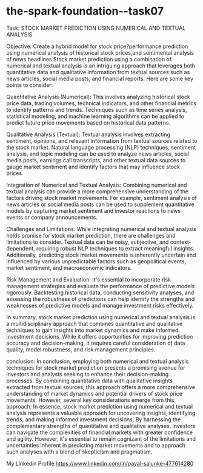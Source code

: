 # the-spark-foundation--task07
Task: STOCK MARKET PREDICTION USING NUMERICAL AND TEXTUAL ANALYSIS

Objective:
Create a hybrid model for stock price?performance prediction using numerical analysis of historical stock prices,and sentimental analysis of news headlines
Stock market prediction using a combination of numerical and textual analysis is an intriguing approach that leverages both quantitative data and qualitative information from textual sources such as news articles, social media posts, and financial reports. Here are some key points to consider:

Quantitative Analysis (Numerical): This involves analyzing historical stock price data, trading volumes, technical indicators, and other financial metrics to identify patterns and trends. Techniques such as time series analysis, statistical modeling, and machine learning algorithms can be applied to predict future price movements based on historical data patterns.

Qualitative Analysis (Textual): Textual analysis involves extracting sentiment, opinions, and relevant information from textual sources related to the stock market. Natural language processing (NLP) techniques, sentiment analysis, and topic modeling can be used to analyze news articles, social media posts, earnings call transcripts, and other textual data sources to gauge market sentiment and identify factors that may influence stock prices.

Integration of Numerical and Textual Analysis: Combining numerical and textual analysis can provide a more comprehensive understanding of the factors driving stock market movements. For example, sentiment analysis of news articles or social media posts can be used to supplement quantitative models by capturing market sentiment and investor reactions to news events or company announcements.

Challenges and Limitations: While integrating numerical and textual analysis holds promise for stock market prediction, there are challenges and limitations to consider. Textual data can be noisy, subjective, and context-dependent, requiring robust NLP techniques to extract meaningful insights. Additionally, predicting stock market movements is inherently uncertain and influenced by various unpredictable factors such as geopolitical events, market sentiment, and macroeconomic indicators.

Risk Management and Evaluation: It's essential to incorporate risk management strategies and evaluate the performance of predictive models rigorously. Backtesting historical data, conducting sensitivity analyses, and assessing the robustness of predictions can help identify the strengths and weaknesses of predictive models and manage investment risks effectively.

In summary, stock market prediction using numerical and textual analysis is a multidisciplinary approach that combines quantitative and qualitative techniques to gain insights into market dynamics and make informed investment decisions. While it offers opportunities for improving prediction accuracy and decision-making, it requires careful consideration of data quality, model robustness, and risk management principles.

conclusion:
In conclusion, employing both numerical and textual analysis techniques for stock market prediction presents a promising avenue for investors and analysts seeking to enhance their decision-making processes. By combining quantitative data with qualitative insights extracted from textual sources, this approach offers a more comprehensive understanding of market dynamics and potential drivers of stock price movements. However, several key considerations emerge from this approach:
In essence, stock market prediction using numerical and textual analysis represents a valuable approach for uncovering insights, identifying trends, and making informed investment decisions. By harnessing the complementary strengths of quantitative and qualitative analyses, investors can navigate the complexities of financial markets with greater confidence and agility. However, it's essential to remain cognizant of the limitations and uncertainties inherent in predicting market movements and to approach such analyses with a blend of skepticism and pragmatism.

My Linkedin Profile:https://www.linkedin.com/in/payal-salunke-477614280
